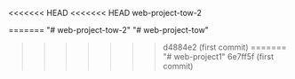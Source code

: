 <<<<<<< HEAD
<<<<<<< HEAD
 web-project-tow-2
 
=======
"# web-project-tow-2" 
"# web-project-tow" 
>>>>>>> d4884e2 (first commit)
=======
"# web-project1" 
>>>>>>> 6e7ff5f (first commit)
